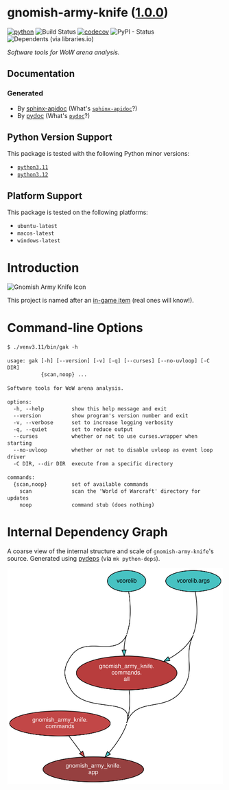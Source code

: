 <!--
    =====================================
    generator=datazen
    version=3.1.4
    hash=29d98ed66773fde70448b7c2ab01b65d
    =====================================
-->

# gnomish-army-knife ([1.0.0](https://pypi.org/project/gnomish-army-knife/))

[![python](https://img.shields.io/pypi/pyversions/gnomish-army-knife.svg)](https://pypi.org/project/gnomish-army-knife/)
![Build Status](https://github.com/vkottler/gnomish-army-knife/workflows/Python%20Package/badge.svg)
[![codecov](https://codecov.io/gh/vkottler/gnomish-army-knife/branch/master/graphs/badge.svg?branch=master)](https://codecov.io/github/vkottler/gnomish-army-knife)
![PyPI - Status](https://img.shields.io/pypi/status/gnomish-army-knife)
![Dependents (via libraries.io)](https://img.shields.io/librariesio/dependents/pypi/gnomish-army-knife)

*Software tools for WoW arena analysis.*

## Documentation

### Generated

* By [sphinx-apidoc](https://vkottler.github.io/python/sphinx/gnomish-army-knife)
(What's [`sphinx-apidoc`](https://www.sphinx-doc.org/en/master/man/sphinx-apidoc.html)?)
* By [pydoc](https://vkottler.github.io/python/pydoc/gnomish_army_knife.html)
(What's [`pydoc`](https://docs.python.org/3/library/pydoc.html)?)

## Python Version Support

This package is tested with the following Python minor versions:

* [`python3.11`](https://docs.python.org/3.11/)
* [`python3.12`](https://docs.python.org/3.12/)

## Platform Support

This package is tested on the following platforms:

* `ubuntu-latest`
* `macos-latest`
* `windows-latest`

# Introduction

![Gnomish Army Knife Icon](https://wow.zamimg.com/images/wow/icons/large/inv_misc_enggizmos_swissarmy.jpg)

This project is named after an
[in-game item](https://www.wowhead.com/item=40772/gnomish-army-knife)
(real ones will know!).

# Command-line Options

```
$ ./venv3.11/bin/gak -h

usage: gak [-h] [--version] [-v] [-q] [--curses] [--no-uvloop] [-C DIR]
           {scan,noop} ...

Software tools for WoW arena analysis.

options:
  -h, --help         show this help message and exit
  --version          show program's version number and exit
  -v, --verbose      set to increase logging verbosity
  -q, --quiet        set to reduce output
  --curses           whether or not to use curses.wrapper when starting
  --no-uvloop        whether or not to disable uvloop as event loop driver
  -C DIR, --dir DIR  execute from a specific directory

commands:
  {scan,noop}        set of available commands
    scan             scan the 'World of Warcraft' directory for updates
    noop             command stub (does nothing)

```

# Internal Dependency Graph

A coarse view of the internal structure and scale of
`gnomish-army-knife`'s source.
Generated using [pydeps](https://github.com/thebjorn/pydeps) (via
`mk python-deps`).

![gnomish-army-knife's Dependency Graph](im/pydeps.svg)
